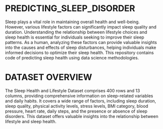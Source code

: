 # PREDICTING_SLEEP_DISORDER
Sleep plays a vital role in maintaining overall health and well-being. However, various lifestyle factors can significantly impact sleep quality and duration. Understanding the relationship between lifestyle choices and sleep health is essential for individuals seeking to improve their sleep patterns. As a human, analyzing these factors can provide valuable insights into the causes and effects of sleep disturbances, helping individuals make informed decisions to optimize their sleep health.
This repository contains code of predicting sleep health using data science methodologies.
# DATASET OVERVIEW
The Sleep Health and Lifestyle Dataset comprises 400 rows and 13 columns, providing comprehensive information on sleep-related variables and daily habits. It covers a wide range of factors, including sleep duration, sleep quality, physical activity levels, stress levels, BMI category, blood pressure, heart rate, daily steps, and the presence or absence of sleep disorders. This dataset offers valuable insights into the relationship between lifestyle and sleep health.
